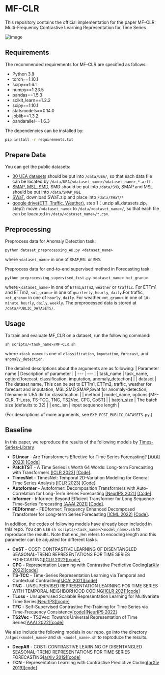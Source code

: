 # MF-CLR

This repository contains the official implementation for the paper MF-CLR: Multi-Frequency Contrastive Learning Representation for Time Series


![image](figs/MF-CLR.png)


## Requirements

The recommended requirements for MF-CLR are specified as follows:
* Python 3.8
* torch==1.10.1
* scipy==1.6.1
* numpy==1.23.5
* pandas==1.5.3
* scikit_learn==1.2.2
* scipy==1.10.1
* statsmodels==0.14.0
* joblib==1.3.2
* pandarallel==1.6.3

The dependencies can be installed by:
```bash
pip install -r requirements.txt
```

## Prepare Data

You can get the public datasets:

* [30 UEA datasets](http://www.timeseriesclassification.com) should be put into `/data/UEA/`, so that each data file can be located by `/data/UEA/<dataset_name>/<dataset_name>_*.arff` .
* [SMAP, MSL, SMD](https://github.com/NetManAIOps/OmniAnomaly/tree/master), SMD should be put into `/data/SMD`, SMAP and MSL should be put into `/data/SMAP_MSL`
* [SWaT](https://drive.google.com/drive/folders/13Cg1KYOlzM5C7K8gK8NfC-F3EYxkM3D2?usp=sharing), download SWaT.zip and place into `/data/SWaT/*`
* [google drive(ETT, Traffic, Weather)](https://drive.google.com/drive/folders/13Cg1KYOlzM5C7K8gK8NfC-F3EYxkM3D2?usp=sharing), step 1：unzip all_datasets.zip， step2: move `/<dataset_name>` to `/data/<dataset_name>/`, so that each file can be loacated in `/data/<dataset_name>/*.csv`.

## Preprocessing

Preprocess data for Anomaly Detection task:

```python dataset_preprocessing_AD.py <dataset_name>```

where `<dataset_name>` in one of `SMAP`,`MSL` or `SMD`.



Preprocess data for end-to-end supervised method in Forecasting task:

```python preprocessing_supervised_fcst.py <dataset_name> <ot_granu>```

where `<dataset_name>` in one of `ETTm1`,`ETTm2`, `weather` or `traffic`. For ETTm1 and ETTm2, `<ot_granu>` in one of `quarterly`, `hourly`, `daily`.For traffic, `<ot_granu>` in one of `hourly`, `daily`. For weather,`<ot_granu>` in one of `10-minute`, `hourly`, `daily`, `weekly`. The preprocessed data is stored at `/data/PUBLIC_DATASETS/`.


## Usage

To train and evaluate MF_CLR on a dataset, run the following command:

```train & evaluate
sh scripts/<task_name>/MF-CLR.sh
```
where `<task_name>` is one of `classification`, `imputation`, `forecast`, and `anomaly_detection`.

The detailed descriptions about the arguments are as following:
| Parameter name | Description of parameter |
| --- | --- |
| task_name | task_name, option:[forecast, classification, imputation, anomaly_detection] |
| dataset | The dataset name, This can be set to ETTm1, ETTm2, traffic, weather for forecast and imputation, MSL,SMD,SMAP,Swat for anomaly-detection, filename in UEA dir for classification  |
| method | model_name, options:[MF-CLR, T-Loss, TS-TCC, TNC, TS2Vec, CPC, CoST] |
| batch_size | The batch size (defaults to 32) |
| enc_len | input sequence length |

(For descriptions of more arguments, see `EXP_FCST_PUBLIC_DATASETS.py`.)


## Baseline

In this paper, we reproduce the results of the following models by [Times-Series-Library](https://github.com/ZhengWr/Time-Series-Library?tab=readme-ov-file) 
- **DLinear** - Are Transformers Effective for Time Series Forecasting? [[AAAI 2023]](https://arxiv.org/pdf/2205.13504.pdf) [[Code]](https://github.com/thuml/Time-Series-Library/blob/main/models/DLinear.py)
- **PatchTST** - A Time Series is Worth 64 Words: Long-term Forecasting with Transformers [[ICLR 2023]](https://openreview.net/pdf?id=Jbdc0vTOcol) [[Code]](https://github.com/thuml/Time-Series-Library/blob/main/models/PatchTST.py).
- **TimesNet** - TimesNet: Temporal 2D-Variation Modeling for General Time Series Analysis [[ICLR 2023]](https://openreview.net/pdf?id=ju_Uqw384Oq) [[Code]](https://github.com/thuml/Time-Series-Library/blob/main/models/TimesNet.py)
- **Autoformer** - Autoformer: Decomposition Transformers with Auto-Correlation for Long-Term Series Forecasting [[NeurIPS 2021]](https://openreview.net/pdf?id=I55UqU-M11y) [[Code]](https://github.com/thuml/Time-Series-Library/blob/main/models/Autoformer.py).
- **Informer** - Informer: Beyond Efficient Transformer for Long Sequence Time-Series Forecasting [[AAAI 2021]](https://ojs.aaai.org/index.php/AAAI/article/view/17325/17132) [[Code]](https://github.com/thuml/Time-Series-Library/blob/main/models/Informer.py).
- **FEDformer** - FEDformer: Frequency Enhanced Decomposed Transformer for Long-term Series Forecasting [[ICML 2022]](https://proceedings.mlr.press/v162/zhou22g.html) [[Code]](https://github.com/thuml/Time-Series-Library/blob/main/models/FEDformer.py).

In addition, the codes of following models have already been included in this repo. You can use `sh scripts/<task_name>/<model_name>.sh` to reproduce the results. Note that enc_len refers to encoding length and this parameter can be adjusted for different tasks.

- **CoST** - COST: CONTRASTIVE LEARNING OF DISENTANGLED SEASONAL-TREND REPRESENTATIONS FOR TIME SERIES FORECASTING[[ICLR 2022]](https://openreview.net/pdf?id=PilZY3omXV2)[[code]](https://github.com/salesforce/CoST)
- **CPC** - Representation Learning with Contrastive Predictive Coding[[arXiv 2022]](https://arxiv.org/pdf/1807.03748.pdf)[[code]](https://github.com/Spijkervet/contrastive-predictive-coding)
- **TS-TCC** - Time-Series Representation Learning via Temporal and Contextual Contrasting[[IJCAI 2021]](https://www.ijcai.org/proceedings/2021/0324.pdf)[[code]](https://github.com/emadeldeen24/TS-TCC)
- **TNC** - UNSUPERVISED REPRESENTATION LEARNING FOR TIME SERIES WITH TEMPORAL NEIGHBORHOOD CODING[[ICLR 2021]](https://openreview.net/pdf?id=8qDwejCuCN)[[code]](https://github.com/ziyuanzhao2000/TNC_TS_baseline)
- **TLoss** - Unsupervised Scalable Representation Learning for Multivariate Time Series[[NeurIPS]](https://papers.nips.cc/paper_files/paper/2019/file/53c6de78244e9f528eb3e1cda69699bb-Paper.pdf)[[code]](https://github.com/White-Link/UnsupervisedScalableRepresentationLearningTimeSeries)
- **TFC** - Self-Supervised Contrastive Pre-Training for Time Series via Time-Frequency Consistency[[code]](https://github.com/mims-harvard/TFC-pretraining)[[NeurIPS 2022]](https://openreview.net/forum?id=OJ4mMfGKLN)
- **TS2Vec** - TS2Vec: Towards Universal Representation of Time Series[[AAAI 2022]](https://arxiv.org/abs/2106.10466)[[code]](https://github.com/yuezhihan/ts2vec)


We also include the following models in our repo, go into the directory `/algos/<model_name>` and `sh <model_name>.sh` to reproduce the results.
- **DeepAR** - COST: CONTRASTIVE LEARNING OF DISENTANGLED SEASONAL-TREND REPRESENTATIONS FOR TIME SERIES FORECASTING[[arXiv 2019]](https://arxiv.org/abs/1704.04110)[[code]](https://github.com/husnejahan/DeepAR-pytorch)
- **TCN** - Representation Learning with Contrastive Predictive Coding[[arXiv 2019]](https://arxiv.org/abs/1803.01271)[[code]](https://github.com/rajatsen91/deepglo/blob/master/DeepGLO/LocalModel.py)